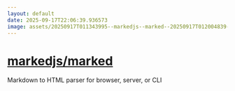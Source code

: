 ```yaml
---
layout: default
date: 2025-09-17T22:06:39.936573
image: assets/20250917T011343995--markedjs--marked--20250917T012004839--cropped.png
---
```


# [markedjs/marked](https://github.com/markedjs/marked)

Markdown to HTML parser for browser, server, or CLI
